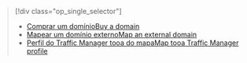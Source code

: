 > [!div class="op_single_selector"]
> * [<span data-ttu-id="d13dd-101">Comprar um domínio</span><span class="sxs-lookup"><span data-stu-id="d13dd-101">Buy a domain</span></span>](../articles/app-service-web/custom-dns-web-site-buydomains-web-app.md)
> * [<span data-ttu-id="d13dd-102">Mapear um domínio externo</span><span class="sxs-lookup"><span data-stu-id="d13dd-102">Map an external domain</span></span>](../articles/app-service-web/app-service-web-tutorial-custom-domain.md)
> * [<span data-ttu-id="d13dd-103">Perfil do Traffic Manager tooa do mapa</span><span class="sxs-lookup"><span data-stu-id="d13dd-103">Map tooa Traffic Manager profile</span></span>](../articles/app-service-web/web-sites-traffic-manager-custom-domain-name.md)
> 
> 

